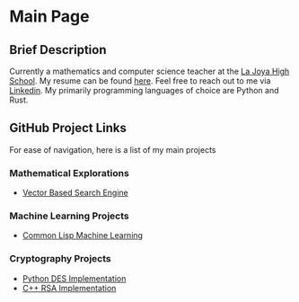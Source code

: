 # Main Page #

## Brief Description ##

Currently a mathematics and computer science teacher at the [La Joya High School](https://ljhs.lajoyaisd.com/). My resume can be found [here](https://raw.githubusercontent.com/0x17io/0x17io.github.io/main/jre_resume.pdf). Feel free to reach out to me via [Linkedin](https://www.linkedin.com/in/jose-ruben-espinoza/). My primarily programming languages of choice are Python and Rust.

## GitHub Project Links ##
For ease of navigation, here is a list of my main projects

### Mathematical Explorations ###
  - [Vector Based Search Engine](https://github.com/0x17io/optimized_SearchEngine)
### Machine Learning Projects ###
  - [Common Lisp Machine Learning](https://github.com/0x17io/RevivingCommonLispML)
### Cryptography Projects ###
  - [Python DES Implementation](https://github.com/0x17io/python_des_implementation)
  - [C++ RSA Implementation](https://github.com/0x17io/basic_rsa)

